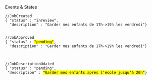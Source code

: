 Events & States

```
//JobCreated 
{ "status" : "inreview", 
  "description" : "Garder mes enfants de 17h->19h les vendredi"}
``` 
<!-- .element: class="fragment" -->

<pre>
<code data-trim data-noescape>
//JobApproved
{ "status" : <mark>"pending"</mark>, 
  "description" : "Garder mes enfants de 17h->19h les vendredi"}
</code>
</pre>
<!-- .element: class="fragment" -->

<pre>
<code data-trim data-noescape>
//JobDescriptionUdated
{ "status" : "pending", 
 "description" : <mark>"Garder mes enfants après l'école jusqu'à 20h"</mark>}  
</code>
</pre>
<!-- .element: class="fragment" -->

